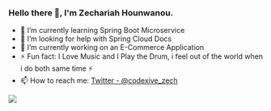 ### Hello there 👋, I'm Zechariah Hounwanou. 

- 🌱 I’m currently learning Spring Boot Microservice
- 🤔 I’m looking for help with Spring Cloud Docs
- 🔭 I’m currently working on an E-Commerce Application
- ⚡ Fun fact: I Love Music and I Play the Drum, i feel out of the world when i do both same time ⚡
- 📫 How to reach me: [Twitter - @codexive_zech](https://twitter.com/codexive_zech)
 <img src="https://github-readme-stats.vercel.app/api?username=codexive-zech&&show_icons=true&title_color=ffffff&icon_color=bb2acf&text_color=daf7dc&bg_color=151515"/>

<!-- - 💬 Ask me about ...
- 📫 How to reach me: [Twitter - @codexive_zech](https://twitter.com/codexive_zech)
- 😄 Pronouns: ...
- - 👯 I’m looking to collaborate on ... -->

